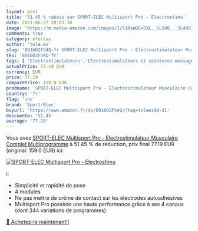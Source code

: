```yaml
---
layout: post
title: '51.45 % rabais sur SPORT-ELEC Multisport Pro - Electrostimu'
date: 2021-06-27 20:03:30
image: 'https://m.media-amazon.com/images/I/518sWOGxSXL._SL500_._SL400_.jpg'
comments: true
category: ofertas
author: 'tole.es'
slug: 'B016D2FS4Q-fr SPORT-ELEC Multisport Pro - Electrostimulateur Musculaire...'
sku: 'B016D2FS4Q-fr'
tags: [ 'Electrostimulateurs','Electrostimulateurs et ceintures massage','Fitness et Musculation','Sports et Loisirs','sport-elec', ]
actualPrice: 77.19 EUR
currency: EUR
price: 77.19
comparePrice: 159.0 EUR
prodname: 'SPORT-ELEC Multisport Pro - Electrostimulateur Musculaire Complet Multiprogramme'
country: 'fr'
flag: '🇫🇷'
brand: 'Sport-Elec'
buyurl: 'https://www.amazon.fr/dp/B016D2FS4Q/?tag=tolees0d-21'
descuento: '51.45'
average: '77.19'
---
```


Vous avez [SPORT-ELEC Multisport Pro - Electrostimulateur Musculaire Complet Multiprogramme](https://www.amazon.fr/dp/B016D2FS4Q/?tag=tolees0d-21)  à  51.45 % de réduction, prix final  77.19 EUR (original: 159.0 EUR) ici:

[![SPORT-ELEC Multisport Pro - Electrostimu](https://m.media-amazon.com/images/I/518sWOGxSXL._SL500_._SL400_.jpg)](https://www.amazon.fr/dp/B016D2FS4Q/?tag=tolees0d-21)

ℹ️:

- Simplicité et rapidité de pose
- 4 modules
- Ne pas mettre de crème de contact sur les électrodes autoadhésives
- Multisport Pro possède une haute performance grâce à ses 4 canaux (dont 344 variations de programmes)

[🛒 Achetez-le maintenant!!](https://www.amazon.fr/dp/B016D2FS4Q/?tag=tolees0d-21)
